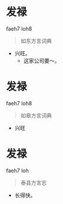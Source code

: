 # 发禄
faeh7 loh8
> 如东方言词典
- 兴旺。
  - 这家公司要～。

# 发禄
faeh7 loh8
> 如皋方言词典
- 兴旺

# 发禄
faeh7 loh
> 泰县方言志
- 长得快。
